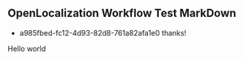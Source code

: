 ## OpenLocalization Workflow Test MarkDown
* a985fbed-fc12-4d93-82d8-761a82afa1e0 
thanks!

Hello world
